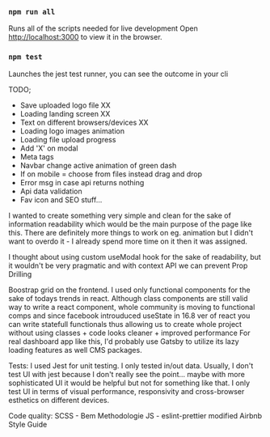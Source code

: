 ### `npm run all`

Runs all of the scripts needed for live development
Open [http://localhost:3000](http://localhost:3000) to view it in the browser.


### `npm test`

Launches the jest test runner, you can see the outcome in your cli



TODO;
-  Save uploaded logo file XX
-  Loading landing screen XX
-  Text on different browsers/devices XX
-  Loading logo images animation
-  Loading file upload progress
-  Add 'X' on modal
-  Meta tags
-  Navbar change active animation of green dash
-  If on mobile = choose from files instead drag and drop
-  Error msg in case api returns nothing
-  Api data validation
-  Fav icon and <head> SEO stuff...

I wanted to create something very simple and clean for the sake of information readability
which would be the main purpose of the page like this. There are definitely more things to work on eg. animation
but I didn't want to overdo it - I already spend more time on it then it was assigned.


I thought about using custom useModal hook for the sake of readability, but it wouldn't be very pragmatic
and with context API we can prevent Prop Drilling

Boostrap grid on the frontend.
I used only functional components for the sake of todays trends in react.
Although class components are still valid way to write a react component,
whole community is moving to functional comps and since facebook introuduced
useState in 16.8 ver of react you can write statefull functionals thus allowing us
to create whole project without using classes + code looks cleaner + improved performance
For real dashboard app like this, I'd probably use Gatsby to utilize its lazy loading features as well
CMS packages.

Tests:
I used Jest for unit testing. I only tested in/out data. Usually, I don't test UI with jest because
I don't really see the point... maybe with more sophisticated UI it would be helpful but not for something
like that. I only test UI in terms of visual performance, responsivity and cross-browser esthetics on different
devices.


Code quality:
  SCSS - Bem Methodologie
  JS - eslint-prettier modified Airbnb Style Guide
